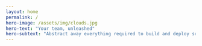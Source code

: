 ```yaml
---
layout: home
permalink: /
hero-image: /assets/img/clouds.jpg
hero-text: "Your team, unleashed"
hero-subtext: "Abstract away everything required to build and deploy software except the code"
---
```

